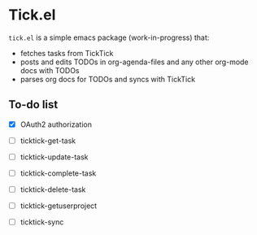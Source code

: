 # Tick.el
`tick.el` is a simple emacs package (work-in-progress) that:
 - fetches tasks from TickTick
 - posts and edits TODOs in org-agenda-files and any other org-mode docs with TODOs
 - parses org docs for TODOs and syncs with TickTick


## To-do list
- [x] OAuth2 authorization
- [ ] ticktick-get-task
- [ ] ticktick-update-task
- [ ] ticktick-complete-task
- [ ] ticktick-delete-task
- [ ] ticktick-getuserproject
- [ ] ticktick-sync

